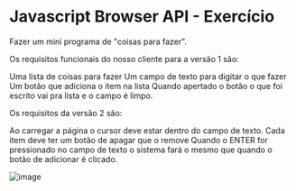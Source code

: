 # Javascript Browser API - Exercício

Fazer um mini programa de "coisas para fazer".

Os requisitos funcionais do nosso cliente para a versão 1 são:

Uma lista de coisas para fazer
Um campo de texto para digitar o que fazer
Um botão que adiciona o item na lista
Quando apertado o botão o que foi escrito vai pra lista e o campo é limpo.

Os requisitos da versão 2 são:

Ao carregar a página o cursor deve estar dentro do campo de texto.
Cada item deve ter um botão de apagar que o remove
Quando o ENTER for pressionado no campo de texto o sistema fará o mesmo que quando o botão de adicionar é clicado.

![image](https://user-images.githubusercontent.com/73077149/140000545-9e0f3ac7-2efe-4550-a243-db4cddff9bf5.png)
